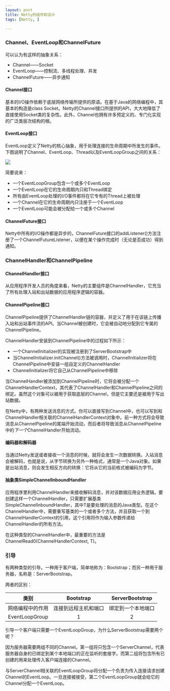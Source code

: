 ```yaml
---
layout: post
title: Netty的组件和设计
tags: [Netty, ]

---
```



### Channel、EventLoop和ChannelFuture
可以认为有这样的抽象关系：
+ Channel——Socket
+ EventLoop——控制流、多线程处理、并发
+ ChannelFuture——异步通知

#### Channel接口
基本的I/O操作依赖于底层网络传输所提供的原语。在基于Java的网络编程中，其基本的构造是class Socket。Netty的Channel接口所提供的API，大大地降低了直接使用Socket类的复杂性。此外，Channel也拥有许多预定义的、专门化实现的广泛类层次结构的根。



#### EventLoop接口
EventLoop定义了Netty的核心抽象，用于处理连接的生命周期中所发生的事件。下图说明了Channel、EventLoop、Thread以及EventLoopGroup之间的关系：

<img src="{{site.url}}/assets/image/netty/EventLoop.png" />

简要说来：
+ 一个EventLoopGroup包含一个或多个EventLoop
+ 一个EventLoop在它的生命周期内只和Thread绑定
+ 所有由EventLoop处理的I/O事件都将在它专有的Thread上被处理
+ 一个Channel在它的生命周期内只注册于一个EventLoop
+ 一个EventLoop可能会被分配给一个或多个Channel



#### ChannelFuture接口
Netty中所有的I/O操作都是异步的，ChannelFuture接口的addListener()方法注册了一个ChannelFutureListener，以便在某个操作完成时（无论是否成功）得到通知。



### ChannelHandler和ChannelPipeline

#### ChannelHandler接口
从应用程序开发人员的角度来看，Netty的主要组件是ChannelHandler，它充当了所有处理入站和出站数据的应用程序逻辑的容器。



#### ChannelPipeline接口
ChannelPipeline提供了ChannelHandler链的容器，并定义了用于在该链上传播入站和出站事件流的API。当Channel被创建时，它会被自动地分配到它专属的ChannelPipeline。

ChannelHandler安装到ChannelPipeline中的过程如下所示：

+ 一个ChannelInitializer的实现被注册到了ServerBootstrap中
+ 当ChannelInitializer.initChannel()方法被调用时，ChannelInitializer将在ChannelPipeline中安装一组自定义的ChannelHandler
+ ChannelInitializer将它自己从ChannelPipeline中移除

当ChannelHandler被添加到ChannelPipeline时，它将会被分配一个ChannelHandlerContext，其代表了ChannelHandler和ChannelPipeline之间的绑定。虽然这个对象可以被用于获取底层的Channel，但是它主要还是被用于写出站数据。

在Netty中，有两种发送消息的方式。你可以直接写到Channel中，也可以写到和ChannelHandler相关联的ChannelHandlerContext对象中。前一种方式将会导致消息从ChannelPipeline的尾端开始流动，而后者将导致消息从ChannelPipeline中的*下一个*ChannelHandler开始流动。



#### 编码器和解码器
当通过Netty发送或者接收一个消息的时候，就将会发生一次数据转换。入站消息会被解码，也就是说，从字节转换为另外一种格式，通常是一个Java对象。如果是出站消息，则会发生相反方向的转换：它将从它的当前格式被编码为字节。



#### 抽象类SimpleChannelInboundHandler
应用程序里利用ChannelHandler来接收解码消息，并对该数据应用业务逻辑。要创建这样一个ChannelHandler，只需要扩展基类SimpleChannelInboundHandler<T>，其中T是要处理的消息的Java类型。在这个ChannelHandler中，需要重写基类的一个或者多个方法，并且获取一个到ChannelHandlerContext的引用，这个引用将作为输入参数传递给ChannelHandler的所有方法。

在这种类型的ChannelHandler中，最重要的方法是ChannelRead0(ChannelHandlerContext, T)。



### 引导
有两种类型的引导。一种用于客户端，简单地称为：Bootstrap；而另一种用于服务器，名称是：ServerBootstrap。

两者的区别：

| 类别 | Bootstrap | ServerBootstrap |
| :------: | :------:| :------: |
| 网络编程中的作用 | 连接到远程主机和端口 | 绑定到一个本地端口 |
| EventLoopGroup | 1 | 2 |

引导一个客户端只需要一个EventLoopGroup，为什么ServerBootstrap需要两个呢？

因为服务器需要两组不同的Channel。第一组将只包含一个ServerChannel，代表服务器自身的已绑定到某个本地端口的正在监听的套接字。而第二组将包含所有已创建的用来处理传入客户端连接的Channel。

与ServerChannel相关联的EventLoopGroup将分配一个负责为传入连接请求创建Channel的EventLoop。一旦连接被接受，第二个EventLoopGroup就会给它的Channel分配一个EventLoop。